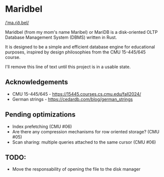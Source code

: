 # Maridbel

[/ˈma.ɾið.bel/](https://ipa-reader.com/?text=%2F%CB%88ma.%C9%BEi%C3%B0.bel%2F)

Maridbel (from my mom's name Maribel) or MariDB is a disk-oriented OLTP Database
Management System (DBMS) written in Rust.

It is designed to be a simple and efficient database engine for educational
purposes, inspired by design philosophies from the CMU 15-445/645 course.

I'll remove this line of text until this project is in a usable state.

## Acknowledgements

- CMU 15-445/645 - <https://15445.courses.cs.cmu.edu/fall2024/>
- German strings - <https://cedardb.com/blog/german_strings>

## Pending optimizations

- Index prefetching (CMU #06)
- Are there any compression mechanisms for row oriented storage? (CMU #05)
- Scan sharing: multiple queries attached to the same cursor (CMU #06)

## TODO:

- Move the responsability of opening the file to the disk manager

